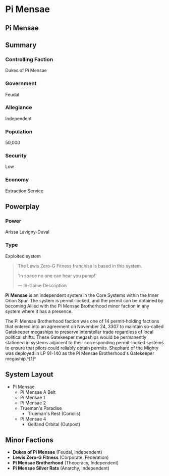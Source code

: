 # Pi Mensae
## Pi Mensae

		

## Summary

### Controlling Faction

Dukes of Pi Mensae

### Government

Feudal

### Allegiance

Independent

### Population

50,000

### Security

Low

### Economy

Extraction
Service

## Powerplay

### Power

Arissa Lavigny-Duval

### Type

Exploited system

> 
> 
> The Lewis Zero-G Fitness franchise is based in this system.
> 
> 'In space no one can hear you pump!'
> 
> 
> — In-Game Description
> 

**Pi Mensae** is an independent system in the Core Systems within the Inner Orion Spur. The system is permit-locked, and the permit can be obtained by becoming Allied with the Pi Mensae Brotherhood minor faction in any system where it has a presence.

The Pi Mensae Brotherhood faction was one of 14 permit-holding factions that entered into an agreement on November 24, 3307 to maintain so-called Gatekeeper megaships to preserve interstellar trade regardless of local political shifts. These Gatekeeper megaships would be permanently stationed in systems adjacent to their corresponding permit-locked systems to ensure that pilots could reliably obtain permits. Shephard of the Mighty was deployed in LP 91-140 as the Pi Mensae Brotherhood's Gatekeeper megaship.^[1]^

## System Layout

- Pi Mensae
    - Pi Mensae A Belt
    - Pi Mensae 1
    - Pi Mensae 2
    - Trueman's Paradise
        - Trueman's Rest (Coriolis)
    - Pi Mensae 4
        - Gelfand Orbital (Outpost)

## Minor Factions

- **Dukes of Pi Mensae** (Feudal, Independent)
- **Lewis Zero-G Fitness** (Corporate, Federation)
- **Pi Mensae Brotherhood** (Theocracy, Independent)
- **Pi Mensae Silver Rats** (Anarchy, Independent)
